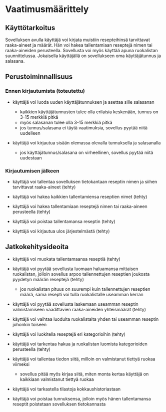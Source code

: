 # Vaatimusmäärittely

## Käyttötarkoitus

Sovelluksen avulla käyttäjä voi kirjata muistiin resepteihinsä tarvittavat raaka-aineet ja määrät.
Hän voi hakea tallentamiaan reseptejä nimen tai raaka-aineiden perusteella. Sovellusta voi myös käyttää apuna ruokalistan suunnittelussa.
Jokaisella käyttäjällä on sovellukseen oma käyttäjätunnus ja salasana.

## Perustoiminnallisuus

### Ennen kirjautumista (toteutettu)

- käyttäjä voi luoda uuden käyttäjätunnuksen ja asettaa sille salasanan
  - kaikkien käyttäjätunnusten tulee olla erilaisia keskenään, tunnus on 3-15 merkkiä pitkä
  - myös salasanan tulee olla 3-15 merkkiä pitkä
  - jos tunnus/salasana ei täytä vaatimuksia, sovellus pyytää niitä uudelleen

- käyttäjä voi kirjautua sisään olemassa olevalla tunnuksella ja salasanalla
  - jos käyttäjätunnus/salasana on virheellinen, sovellus pyytää niitä uudestaan

### Kirjautumisen jälkeen

- käyttäjä voi tallentaa sovelluksen tietokantaan reseptin nimen ja siihen tarvittavat raaka-aineet (tehty)

- käyttäjä voi hakea kaikkien tallentamiensa reseptien nimet (tehty)

- käyttäjä voi hakea tallentamiaan reseptejä nimen tai raaka-aineen perusteella (tehty)

- käyttäjä voi poistaa tallentamansa reseptin (tehty)

- käyttäjä voi kirjautua ulos järjestelmästä (tehty)

## Jatkokehitysideoita

- käyttäjä voi muokata tallentamaansa reseptiä (tehty)

- käyttäjä voi pyytää sovellusta luomaan haluamansa mittaisen ruokalistan, jolloin sovellus arpoo tallennettujen reseptien joukosta pyydetyn määrän reseptejä    (tehty)
  - jos ruokalistan pituus on suurempi kuin tallennettujen reseptien määrä, sama resepti voi tulla ruokalistalle useamman kerran

- käyttäjä voi pyytää sovellusta laskemaan useamman reseptin valmistamiseen vaadittavien raaka-aineiden yhteismäärät (tehty)

- käyttäjä voi vaihtaa luodulta ruokalistalta yhden tai useamman reseptin johonkin toiseen

- käyttäjä voi luokitella reseptejä eri kategorioihin (tehty)

- käyttäjä voi tarkentaa hakua ja ruokalistan luomista kategorioiden perusteella (tehty)

- käyttäjä voi tallentaa tiedon siitä, milloin on valmistanut tiettyä ruokaa viimeksi
  - sovellus pitää myös kirjaa siitä, miten monta kertaa käyttäjä on kaikkiaan valmistanut tiettyä ruokaa

- käyttäjä voi tarkastella tilastoja kokkaushistoriastaan

- käyttäjä voi poistaa tunnuksensa, jolloin myös hänen tallentamansa reseptit poistetaan sovelluksen tietokannasta
